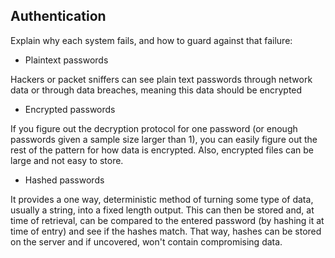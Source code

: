 ## Authentication
Explain why each system fails, and how to guard against that failure:
- Plaintext passwords

Hackers or packet sniffers can see plain text passwords through network data or through data breaches, meaning this data should be encrypted

- Encrypted passwords

If you figure out the decryption protocol for one password (or enough passwords given a sample size larger than 1), you can easily figure out the rest of the pattern for how data is encrypted. Also, encrypted files can be large and not easy to store.

- Hashed passwords

It provides a one way, deterministic method of turning some type of data, usually a string, into a fixed length output. This can then be stored and, at time of retrieval, can be compared to the entered password (by hashing it at time of entry) and see if the hashes match. That way, hashes can be stored on the server and if uncovered, won't contain compromising data.



